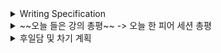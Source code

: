 <details>
<summary>Writing Specification</summary>
<div markdown="1">

>Date : 22.02.14
>
>강좌 분류 : None
>
>>강좌 번호 : None
>>
>>제목 : None


</div>
</details>

<details>
<summary>~~오늘 들은 강의 총평~~ -> 오늘 한 피어 세션 총평</summary>
<div markdown="1">

Transformer를 하루 종일 보았다.

참 모르는게 많았지만, 모두 이야기해보면서 내가 몰랐던 것을 바로 잡을 수 있었다.

강의... 어차피 오늘은 집중 못 할 거라고 지난주부터 생각했어서

오늘 열심히 들어야겠지.

그러나 아직도 Transformer 내 몇몇 내용들은 조금 익숙하지 않다.

개인적인 깨달음이 충분하지 않은 듯 하다.

Q-K-V의 관계는 아직도 매끄럽게 설명한다고 하기엔 부족한 것 같고

Positional Encoding은 개인적인 감상으로는 그냥 그런가 보다 넘어가도 될 듯 한데

괜히 생각하니 왜 저게 잘 되었을까? 라는 생각이 든다.

Transformer 덕에 강의는 제대로 듣지 않았다. 그랬는데도 피곤할만큼 만족스러운 공부를 했던 하루였다.

</div>
</details>

<details>
<summary>후일담 및 차기 계획</summary>
<div markdown="1">

이런 날도 있을 줄 알았지만 결국 발생했구만.

그냥 그런 날들이 가끔 있다.

나에겐 소소한 일탈이긴 하지만.

내일은 조금 바쁘다. 차기 계획을 생각하면 솔직히 조금 빨리 움직이는 편이 낫긴 하다. 아는데.

그냥 잠깐 멈춰보고 싶기도 했고, 돌아보고 싶었다.

차기 계획

1. AI 서비스 개발 개론 3강까지 듣기

2. 밸런스게임 머하징.

</div>
</details>

